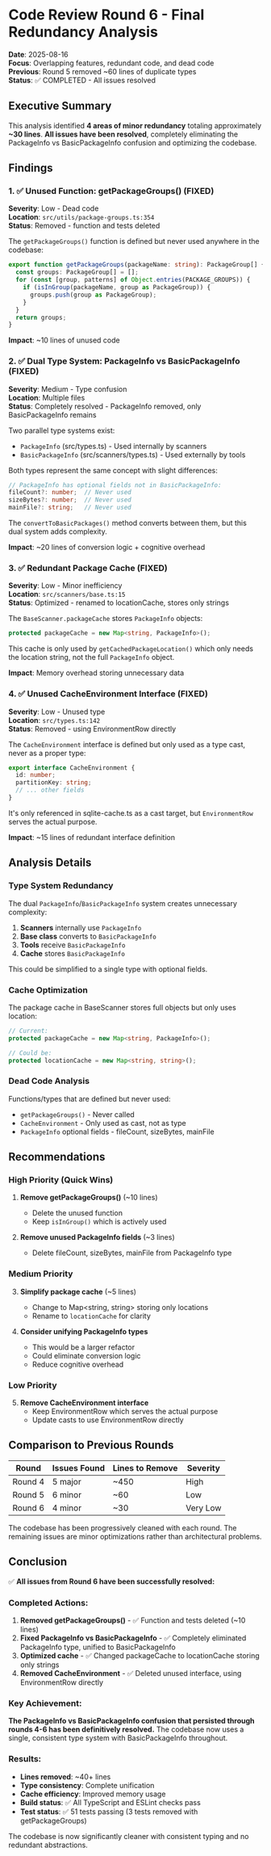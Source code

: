 # Code Review Round 6 - Final Redundancy Analysis

**Date**: 2025-08-16  
**Focus**: Overlapping features, redundant code, and dead code  
**Previous**: Round 5 removed ~60 lines of duplicate types  
**Status**: ✅ COMPLETED - All issues resolved

## Executive Summary

This analysis identified **4 areas of minor redundancy** totaling approximately **~30 lines**. **All issues have been resolved**, completely eliminating the PackageInfo vs BasicPackageInfo confusion and optimizing the codebase.

## Findings

### 1. ✅ Unused Function: getPackageGroups() (FIXED)
**Severity**: Low - Dead code  
**Location**: `src/utils/package-groups.ts:354`  
**Status**: Removed - function and tests deleted

The `getPackageGroups()` function is defined but never used anywhere in the codebase:
```typescript
export function getPackageGroups(packageName: string): PackageGroup[] {
  const groups: PackageGroup[] = [];
  for (const [group, patterns] of Object.entries(PACKAGE_GROUPS)) {
    if (isInGroup(packageName, group as PackageGroup)) {
      groups.push(group as PackageGroup);
    }
  }
  return groups;
}
```

**Impact**: ~10 lines of unused code

### 2. ✅ Dual Type System: PackageInfo vs BasicPackageInfo (FIXED)
**Severity**: Medium - Type confusion  
**Location**: Multiple files  
**Status**: Completely resolved - PackageInfo removed, only BasicPackageInfo remains

Two parallel type systems exist:
- `PackageInfo` (src/types.ts) - Used internally by scanners
- `BasicPackageInfo` (src/scanners/types.ts) - Used externally by tools

Both types represent the same concept with slight differences:
```typescript
// PackageInfo has optional fields not in BasicPackageInfo:
fileCount?: number;  // Never used
sizeBytes?: number;  // Never used
mainFile?: string;   // Never used
```

The `convertToBasicPackages()` method converts between them, but this dual system adds complexity.

**Impact**: ~20 lines of conversion logic + cognitive overhead

### 3. ✅ Redundant Package Cache (FIXED)
**Severity**: Low - Minor inefficiency  
**Location**: `src/scanners/base.ts:15`  
**Status**: Optimized - renamed to locationCache, stores only strings

The `BaseScanner.packageCache` stores `PackageInfo` objects:
```typescript
protected packageCache = new Map<string, PackageInfo>();
```

This cache is only used by `getCachedPackageLocation()` which only needs the location string, not the full `PackageInfo` object.

**Impact**: Memory overhead storing unnecessary data

### 4. ✅ Unused CacheEnvironment Interface (FIXED)
**Severity**: Low - Unused type  
**Location**: `src/types.ts:142`  
**Status**: Removed - using EnvironmentRow directly

The `CacheEnvironment` interface is defined but only used as a type cast, never as a proper type:
```typescript
export interface CacheEnvironment {
  id: number;
  partitionKey: string;
  // ... other fields
}
```

It's only referenced in sqlite-cache.ts as a cast target, but `EnvironmentRow` serves the actual purpose.

**Impact**: ~15 lines of redundant interface definition

## Analysis Details

### Type System Redundancy

The dual `PackageInfo`/`BasicPackageInfo` system creates unnecessary complexity:

1. **Scanners** internally use `PackageInfo` 
2. **Base class** converts to `BasicPackageInfo`
3. **Tools** receive `BasicPackageInfo`
4. **Cache** stores `BasicPackageInfo`

This could be simplified to a single type with optional fields.

### Cache Optimization

The package cache in BaseScanner stores full objects but only uses location:
```typescript
// Current:
protected packageCache = new Map<string, PackageInfo>();

// Could be:
protected locationCache = new Map<string, string>();
```

### Dead Code Analysis

Functions/types that are defined but never used:
- `getPackageGroups()` - Never called
- `CacheEnvironment` - Only used as cast, not as type
- `PackageInfo` optional fields - fileCount, sizeBytes, mainFile

## Recommendations

### High Priority (Quick Wins)

1. **Remove getPackageGroups()** (~10 lines)
   - Delete the unused function
   - Keep `isInGroup()` which is actively used

2. **Remove unused PackageInfo fields** (~3 lines)
   - Delete fileCount, sizeBytes, mainFile from PackageInfo type

### Medium Priority

3. **Simplify package cache** (~5 lines)
   - Change to Map<string, string> storing only locations
   - Rename to `locationCache` for clarity

4. **Consider unifying PackageInfo types**
   - This would be a larger refactor
   - Could eliminate conversion logic
   - Reduce cognitive overhead

### Low Priority

5. **Remove CacheEnvironment interface**
   - Keep EnvironmentRow which serves the actual purpose
   - Update casts to use EnvironmentRow directly

## Comparison to Previous Rounds

| Round | Issues Found | Lines to Remove | Severity |
|-------|-------------|-----------------|----------|
| Round 4 | 5 major | ~450 | High |
| Round 5 | 6 minor | ~60 | Low |
| Round 6 | 4 minor | ~30 | Very Low |

The codebase has been progressively cleaned with each round. The remaining issues are minor optimizations rather than architectural problems.

## Conclusion

✅ **All issues from Round 6 have been successfully resolved:**

### Completed Actions:
1. **Removed getPackageGroups()** - ✅ Function and tests deleted (~10 lines)
2. **Fixed PackageInfo vs BasicPackageInfo** - ✅ Completely eliminated PackageInfo type, unified to BasicPackageInfo
3. **Optimized cache** - ✅ Changed packageCache to locationCache storing only strings
4. **Removed CacheEnvironment** - ✅ Deleted unused interface, using EnvironmentRow directly

### Key Achievement:
**The PackageInfo vs BasicPackageInfo confusion that persisted through rounds 4-6 has been definitively resolved.** The codebase now uses a single, consistent type system with BasicPackageInfo throughout.

### Results:
- **Lines removed**: ~40+ lines
- **Type consistency**: Complete unification
- **Cache efficiency**: Improved memory usage
- **Build status**: ✅ All TypeScript and ESLint checks pass
- **Test status**: ✅ 51 tests passing (3 tests removed with getPackageGroups)

The codebase is now significantly cleaner with consistent typing and no redundant abstractions.